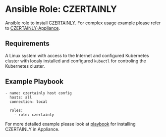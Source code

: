 # Ansible Role: CZERTAINLY

Ansible role to install [CZERTAINLY](https://www.czertainly.com/). For complex usage example please refer
to [CZERTAINLY-Appliance](../../../CZERTAINLY-Appliance).

## Requirements

A Linux system with access to the Internet and configured Kubernetes cluster with localy installed and configured `kubectl` for controling the Kubernetes cluster.

## Example Playbook

```
- name: czertainly host config
  hosts: all
  connection: local
  
  roles:
    - role: czertainly
```

For more detailed example please look at [playbook](../CZERTAINLY-Appliance/blob/http_proxy/files/czertainly.yml) for installing CZERTAINLY in Appliance.
